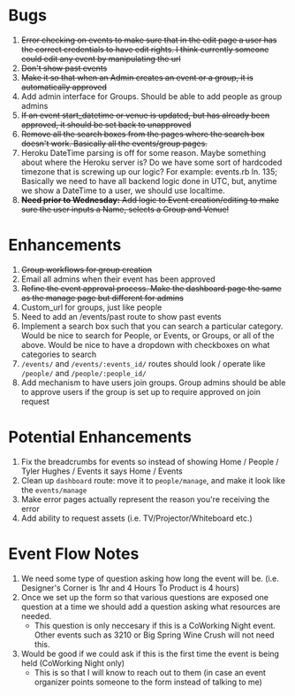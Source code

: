 # Bugs
1. ~~Error checking on events to make sure that in the edit page a user has the correct credentials to have edit rights. I think currently someone could edit any event by manipulating the url~~
2. ~~Don't show past events~~
3. ~~Make it so that when an Admin creates an event or a group, it is automatically approved~~
4. Add admin interface for Groups. Should be able to add people as group admins
5. ~~If an event start_datetime or venue is updated, but has already been approved, it should be set back to unapproved~~
6. ~~Remove all the search boxes from the pages where the search box doesn't work. Basically all the events/group pages.~~
7. Heroku DateTime parsing is off for some reason. Maybe something about where the Heroku server is? Do we have some sort of hardcoded timezone that is screwing up our logic? For example: events.rb ln. 135; Basically we need to have all backend logic done in UTC, but, anytime we show a DateTime to a user, we should use localtime.
8. ~~**Need prior to Wednesday:** Add logic to Event creation/editing to make sure the user inputs a Name, selects a Group and Venue!~~

# Enhancements
1. ~~Group workflows for group creation~~
2. Email all admins when their event has been approved
3. ~~Refine the event approval process. Make the dashboard page the same as the manage page but different for admins~~
4. Custom_url for groups, just like people
5. Need to add an /events/past route to show past events
6. Implement a search box such that you can search a particular category. Would be nice to search for People, or Events, or Groups, or all of the above. Would be nice to have a dropdown with checkboxes on what categories to search
7. `/events/` and `/events/:events_id/` routes should look / operate like `/people/` and `/people/:people_id/`
8. Add mechanism to have users join groups. Group admins should be able to approve users if the group is set up to require approved on join request

# Potential Enhancements
1. Fix the breadcrumbs for events so instead of showing Home / People / Tyler Hughes / Events it says Home / Events
2. Clean up `dashboard` route: move it to `people/manage`, and make it look like the `events/manage`
3. Make error pages actually represent the reason you're receiving the error
4. Add ability to request assets (i.e. TV/Projector/Whiteboard etc.)


# Event Flow Notes
1. We need some type of question asking how long the event will be. (i.e. Designer's Corner is 1hr and 4 Hours To Product is 4 hours)
2. Once we set up the form so that various questions are exposed one question at a time we should add a question asking what resources are needed.
    - This question is only neccesary if this is a CoWorking Night event. Other events such as 3210 or Big Spring Wine Crush will not need this.
3. Would be good if we could ask if this is the first time the event is being held (CoWorking Night only)
    - This is so that I will know to reach out to them (in case an event organizer points someone to the form instead of talking to me)
